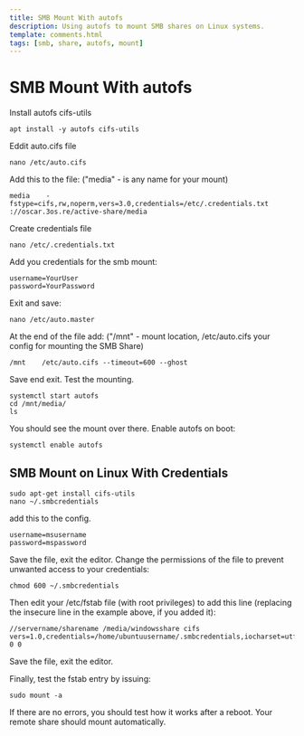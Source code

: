 ```yaml
---
title: SMB Mount With autofs
description: Using autofs to mount SMB shares on Linux systems.
template: comments.html
tags: [smb, share, autofs, mount]
---
```


# SMB Mount With autofs

Install autofs cifs-utils

```shell
apt install -y autofs cifs-utils
```

Eddit auto.cifs file

```shell
nano /etc/auto.cifs
```

Add this to the file: ("media" - is any name for your mount)

```shell
media    -fstype=cifs,rw,noperm,vers=3.0,credentials=/etc/.credentials.txt    ://oscar.3os.re/active-share/media
```

Create credentials file

```shell
nano /etc/.credentials.txt
```

Add you credentials for the smb mount:

```shell
username=YourUser
password=YourPassword
```

Exit and save:

```shell
nano /etc/auto.master
```

At the end of the file add: ("/mnt" - mount location, /etc/auto.cifs your config for mounting the SMB Share)

```shell
/mnt    /etc/auto.cifs --timeout=600 --ghost
```

Save end exit.
Test the mounting.

```shell
systemctl start autofs
cd /mnt/media/
ls
```

You should see the mount over there.
Enable autofs on boot:

```shell
systemctl enable autofs
```

## SMB Mount on Linux With Credentials

```shell
sudo apt-get install cifs-utils
nano ~/.smbcredentials
```

add this to the config.

```shell
username=msusername
password=mspassword
```

Save the file, exit the editor.
Change the permissions of the file to prevent unwanted access to your credentials:

```shell
chmod 600 ~/.smbcredentials
```

Then edit your /etc/fstab file (with root privileges) to add this line (replacing the insecure line in the example above, if you added it):

```shell
//servername/sharename /media/windowsshare cifs vers=1.0,credentials=/home/ubuntuusername/.smbcredentials,iocharset=utf8,sec=ntlm 0 0
```

Save the file, exit the editor.

Finally, test the fstab entry by issuing:

```shell
sudo mount -a
```

If there are no errors, you should test how it works after a reboot. Your remote share should mount automatically.
